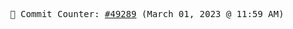 <p align="center">
    <samp>
        📮 Commit Counter: <a href="https://github.com/Javascript-void0/Javascript-void0/commits/main">#49289</a> (March 01, 2023 @ 11:59 AM)
    </samp>
</p>